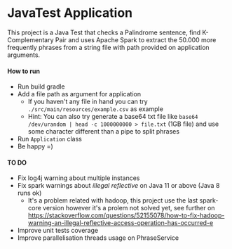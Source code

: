 # JavaTest Application #

This project is a Java Test that checks a Palindrome sentence, find K-Complementary Pair and uses Apache Spark to 
extract the 50.000 more frequently phrases from a string file with path provided on application arguments.  

#### How to run ####

- Run build gradle 
- Add a file path as argument for application
    - If you haven't any file in hand you can try `./src/main/resources/example.csv` as example
    - Hint: You can also try generate a base64 txt file like `base64 /dev/urandom | head -c 1000000000 > file.txt` (1GB file) and use some character different than a pipe to split phrases
- Run `Application` class
- Be happy =)

#### TO DO ####

- Fix log4j warning about multiple instances
- Fix spark warnings about *illegal reflective* on Java 11 or above (Java 8 runs ok)
    - It's a problem related with hadoop, this project use the last spark-core version however it's a prolem not solved yet, see further on
    https://stackoverflow.com/questions/52155078/how-to-fix-hadoop-warning-an-illegal-reflective-access-operation-has-occurred-e
- Improve unit tests coverage
- Improve parallelisation threads usage on PhraseService

